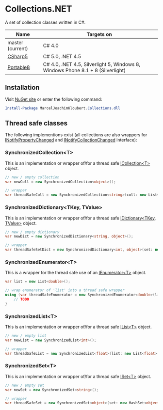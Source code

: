 # Collections.NET

A set of collection classes written in C#.

| Name  | Targets on  |
| ----- | ----------- |
| master (current)  | C# 4.0  |
| [CSharp5](https://github.com/mkloubert/Collections.NET/tree/CSharp5)  | C# 5.0, .NET 4.5  |
| [Portable8](https://github.com/mkloubert/Collections.NET/tree/Portable8)  | C# 4.0, .NET 4.5, Silverlight 5, Windows 8, Windows Phone 8.1 + 8 (Silverlight)  |

## Installation

Visit [NuGet site](https://www.nuget.org/packages/MarcelJoachimKloubert.Collections.dll) or enter the following command:

```powershell
Install-Package MarcelJoachimKloubert.Collections.dll 
```

## Thread safe classes

The following implementions exist (all collections are also wrappers for [INotifyPropertyChanged](https://msdn.microsoft.com/en-us/library/system.componentmodel.inotifypropertychanged%28v=vs.110%29.aspx) and [INotifyCollectionChanged](https://msdn.microsoft.com/en-us/library/system.collections.specialized.inotifycollectionchanged%28v=vs.110%29.aspx) interface):

### SynchronizedCollection&lt;T&gt;

This is an implementation or wrapper of/for a thread safe [ICollection&lt;T&gt;](https://msdn.microsoft.com/en-us/library/92t2ye13%28v=vs.110%29.aspx) object.

```csharp
// new / empty collection
var newColl = new SynchronizedCollection<object>();

// wrapper
var threadSafeColl = new SynchronizedCollection<string>(coll: new List<string>());
```

### SynchronizedDictionary&lt;TKey, TValue&gt;

This is an implementation or wrapper of/for a thread safe [IDictionary&lt;TKey, TValue&gt;](https://msdn.microsoft.com/en-us/library/s4ys34ea%28v=vs.110%29.aspx) object.

```csharp
// new / empty dictionary
var newDict = new SynchronizedDictionary<string, object>();

// wrapper
var threadSafeSetDict = new SynchronizedDictionary<int, object>(set: new Dictionary<int, object>());
```

### SynchronizedEnumerator&lt;T&gt;

This is a wrapper for the thread safe use of an [IEnumerator&lt;T&gt;](https://msdn.microsoft.com/en-us/library/78dfe2yb%28v=vs.110%29.aspx) object.

```csharp
var list = new List<double>();

// wrap enumerator of 'list' into a thread safe wrapper
using (var threadSafeEnumerator = new SynchronizedEnumerator<double>(list.GetEnumerator())) {
    // TODO
}
```

### SynchronizedList&lt;T&gt;

This is an implementation or wrapper of/for a thread safe [IList&lt;T&gt;](https://msdn.microsoft.com/en-us/library/5y536ey6%28v=vs.110%29.aspx) object.

```csharp
// new / empty list
var newList = new SynchronizedList<int>();

// wrapper
var threadSafeList = new SynchronizedList<float>(list: new List<float>());
```

### SynchronizedSet&lt;T&gt;

This is an implementation or wrapper of/for a thread safe [ISet&lt;T&gt;](https://msdn.microsoft.com/en-us/library/dd412081%28v=vs.110%29.aspx) object.

```csharp
// new / empty set
var newSet = new SynchronizedSet<string>();

// wrapper
var threadSafeSet = new SynchronizedSet<object>(set: new HashSet<object>());
```
